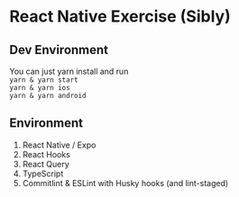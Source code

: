 # React Native Exercise (Sibly)

## Dev Environment

You can just yarn install and run  
```yarn & yarn start```  
```yarn & yarn ios```  
```yarn & yarn android```

## Environment

1. React Native / Expo
2. React Hooks
3. React Query
4. TypeScript
5. Commitlint & ESLint with Husky hooks (and lint-staged)
